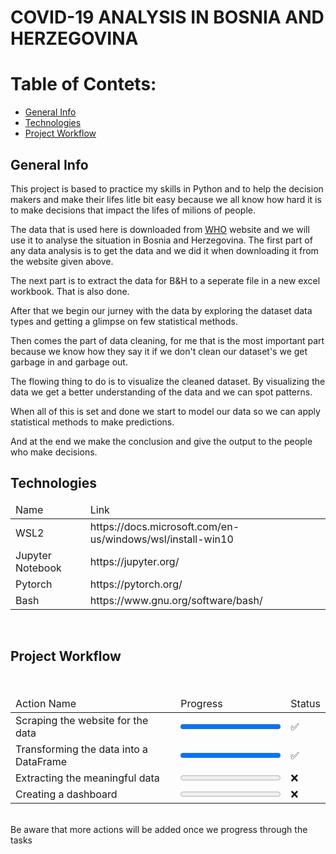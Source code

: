 # COVID-19 ANALYSIS IN BOSNIA AND HERZEGOVINA

# Table of Contets:
* [General Info](#general-info)
* [Technologies](#technologies)
* [Project Workflow](#project-workflow)

## General Info

This project is based to practice my skills in Python and to help the decision makers and make their lifes litle bit easy because we all know how hard it is to make decisions that impact the lifes of milions of people.

The data that is used here is downloaded from <a href="www.who.int">WHO</a> website and we will use it to analyse the situation in Bosnia and Herzegovina. The first part of any data analysis is to get the data and we did it when downloading it from the website given above.

The next part is to extract the data for B&H to a seperate file in a new excel workbook. That is also done. 

After that we begin our jurney with the data by exploring the dataset data types and getting a glimpse on few statistical methods.

Then comes the part of data cleaning, for me that is the most important part because we know how they say it if we don't clean our dataset's we get garbage in and garbage out. 

The flowing thing to do is to visualize the cleaned dataset. By visualizing the data we get a better understanding of the data and we can spot patterns.

When all of this is set and done we start to model our data so we can apply statistical methods to make predictions. 

And at the end we make the conclusion and give the output to the people who make decisions. 

## Technologies

<table>
<thead>
<tr>
<td>Name</td>
<td>Link</td>
</tr>
</thead>
<tobdy>
<tr>
<td>WSL2</td>
<td>https://docs.microsoft.com/en-us/windows/wsl/install-win10</td>
</tr>
<tr>
<td>Jupyter Notebook</td>
<td>https://jupyter.org/</td>
</tr>
<tr>
<td>Pytorch</td>
<td>https://pytorch.org/</td>
</tr>
<tr>
<td>Bash</td>
<td>https://www.gnu.org/software/bash/</td>
</tr>
</tobdy>
</table>

<br>

## Project Workflow

<br>
<table>
<thead>
<tr>
<td>Action Name</td>
<td>Progress</td>
<td>Status</td>
</tr>
</thead>
<tbody>
<tr>
<td>Scraping the website for the data</td>
<td><progress value="100" max="100"></progress></td>
<td>✅</td>
</tr>
<tr>
<td>Transforming the data into a DataFrame</td>
<td><progress value="100" max="100"></progress></td>
<td>✅</td>
</tr>
<tr>
<td>Extracting the meaningful data</td>
<td><progress value="0" max="100"></progress></td>
<td>❌</td>
</tr>
<tr>
<td>Creating a dashboard</td>
<td><progress value="0" max="100"></progress></td>
<td>❌</td>
</tr>
</tbody>
</table>
<br>
Be aware that more actions will be added once we progress through the tasks